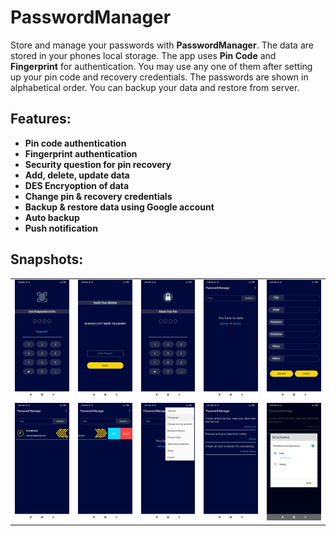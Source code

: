 # PasswordManager
Store and manage your passwords with **PasswordManager**. The data are stored in your phones local storage. The app uses **Pin Code** and **Fingerprint** for authentication. You may use any one of them after setting up your pin code and recovery credentials. The passwords are shown in alphabetical order. You can backup your data and restore from server.

## Features:
* **Pin code authentication**
* **Fingerprint authentication**
* **Security question for pin recovery**
* **Add, delete, update data**
* **DES Encryoption of data**
* **Change pin & recovery credentials**
* **Backup & restore data using Google account**
* **Auto backup**
* **Push notification**

## Snapshots:
|   |   |   |   |   |
|-----|-----|-----|-----|-----|
| ![](/Snapshots/1.jpg) | ![](/Snapshots/2.jpg) | ![](/Snapshots/3.jpg) | ![](/Snapshots/4.jpg) | ![](/Snapshots/5.jpg) |
| ![](/Snapshots/6.jpg) | ![](/Snapshots/7.jpg) | ![](/Snapshots/8.jpg) | ![](/Snapshots/9.jpg) | ![](/Snapshots/10.jpg) |
